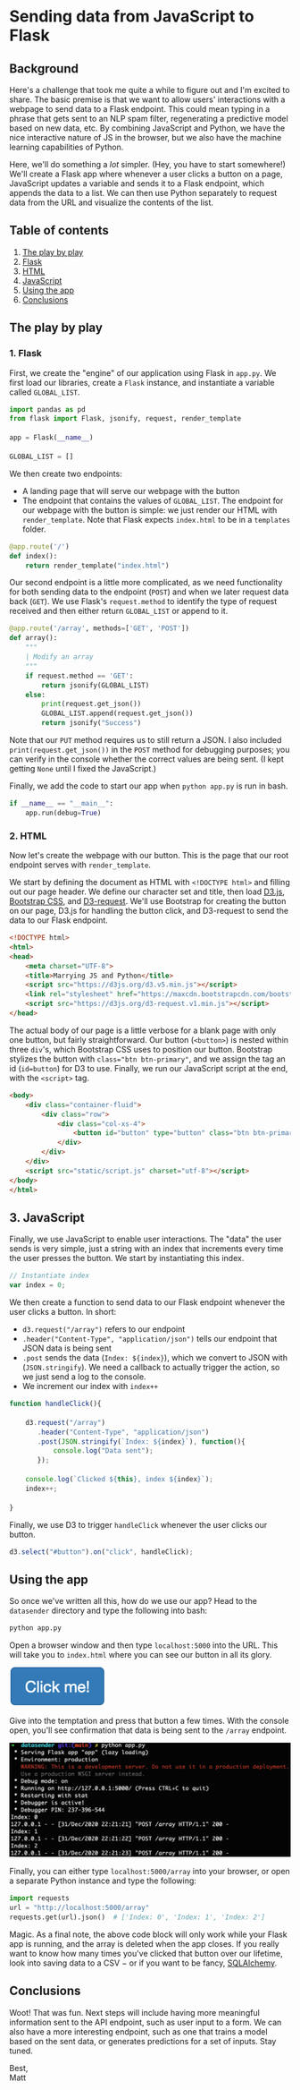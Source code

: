 # Sending data from JavaScript to Flask
## Background
Here's a challenge that took me quite a while to figure out and I'm excited to share. The basic premise is that we want to allow users' interactions with a webpage to send data to a Flask endpoint. This could mean typing in a phrase that gets sent to an NLP spam filter, regenerating a predictive model based on new data, etc. By combining JavaScript and Python, we have the nice interactive nature of JS in the browser, but we also have the machine learning capabilities of Python.

Here, we'll do something a *lot* simpler. (Hey, you have to start somewhere!) We'll create a Flask app where whenever a user clicks a button on a page, JavaScript updates a variable and sends it to a Flask endpoint, which appends the data to a list. We can then use Python separately to request data from the URL and visualize the contents of the list.

## Table of contents
1. [The play by play](#the-play-by-play)
  1. [Flask](#1-flask)
  2. [HTML](#2-html)
  3. [JavaScript](#3-javascript)
2. [Using the app](#using-the-app)
3. [Conclusions](#conclusions)

## The play by play
### 1. Flask
First, we create the "engine" of our application using Flask in `app.py`. We first load our libraries, create a `Flask` instance, and instantiate a variable called `GLOBAL_LIST`.

```python
import pandas as pd
from flask import Flask, jsonify, request, render_template

app = Flask(__name__)

GLOBAL_LIST = []
```

We then create two endpoints:
* A landing page that will serve our webpage with the button
* The endpoint that contains the values of `GLOBAL_LIST`. The endpoint for our webpage with the button is simple: we just render our HTML with `render_template`. Note that Flask expects `index.html` to be in a `templates` folder.

```python
@app.route('/')
def index():
    return render_template("index.html")
```

Our second endpoint is a little more complicated, as we need functionality for both sending data to the endpoint (`POST`) and when we later request data back (`GET`). We use Flask's `request.method` to identify the type of request received and then either return `GLOBAL_LIST` or append to it.

```python
@app.route('/array', methods=['GET', 'POST'])
def array():
    """
    | Modify an array
    """
    if request.method == 'GET':
        return jsonify(GLOBAL_LIST)
    else:
        print(request.get_json())
        GLOBAL_LIST.append(request.get_json())
        return jsonify("Success")
```

Note that our `PUT` method requires us to still return a JSON. I also included `print(request.get_json())` in the `POST` method for debugging purposes; you can verify in the console whether the correct values are being sent. (I kept getting `None` until I fixed the JavaScript.)

Finally, we add the code to start our app when `python app.py` is run in bash.

```python
if __name__ == "__main__":
    app.run(debug=True)
```

### 2. HTML
Now let's create the webpage with our button. This is the page that our root endpoint serves with `render_template`.

We start by defining the document as HTML with `<!DOCTYPE html>` and filling out our page header. We define our character set and title, then load [D3.js](https://d3js.org/), [Bootstrap CSS](https://getbootstrap.com/docs/3.4/css/), and [D3-request](https://github.com/d3/d3-request). We'll use Bootstrap for creating the button on our page, D3.js for handling the button click, and D3-request to send the data to our Flask endpoint.

```html
<!DOCTYPE html>
<html>
<head>
    <meta charset="UTF-8">
    <title>Marrying JS and Python</title>
    <script src="https://d3js.org/d3.v5.min.js"></script>
    <link rel="stylesheet" href="https://maxcdn.bootstrapcdn.com/bootstrap/3.3.7/css/bootstrap.min.css">
    <script src="https://d3js.org/d3-request.v1.min.js"></script>
</head>
```

The actual body of our page is a little verbose for a blank page with only one button, but fairly straightforward. Our button (`<button>`) is nested within three `div`'s, which Bootstrap CSS uses to position our button. Bootstrap stylizes the button with `class="btn btn-primary"`, and we assign the tag an id (`id=button`) for D3 to use. Finally, we run our JavaScript script at the end, with the `<script>` tag.

```html
<body>
    <div class="container-fluid">
        <div class="row">
            <div class="col-xs-4">
                <button id="button" type="button" class="btn btn-primary">Click me!</button>
            </div>
        </div>
    </div>
    <script src="static/script.js" charset="utf-8"></script>
</body>
</html>
```

## 3. JavaScript
Finally, we use JavaScript to enable user interactions. The "data" the user sends is very simple, just a string with an index that increments every time the user presses the button. We start by instantiating this index.

```javascript
// Instantiate index
var index = 0;
```

We then create a function to send data to our Flask endpoint whenever the user clicks a button. In short:
* `d3.request("/array")` refers to our endpoint
* `.header("Content-Type", "application/json")` tells our endpoint that JSON data is being sent
* `.post` sends the data (`Index: ${index}`), which we convert to JSON with (`JSON.stringify`). We need a callback to actually trigger the action, so we just send a log to the console.
* We increment our index with `index++`

```javascript
function handleClick(){

    d3.request("/array")
       .header("Content-Type", "application/json")
       .post(JSON.stringify(`Index: ${index}`), function(){
           console.log("Data sent");
       });

    console.log(`Clicked ${this}, index ${index}`);
    index++;

}
```

Finally, we use D3 to trigger `handleClick` whenever the user clicks our button.

```javascript
d3.select("#button").on("click", handleClick);
```

## Using the app
So once we've written all this, how do we use our app? Head to the `datasender` directory and type the following into bash:

```bash
python app.py
```

Open a browser window and then type `localhost:5000` into the URL. This will take you to `index.html` where you can see our button in all its glory.

![](button.png)

Give into the temptation and press that button a few times. With the console open, you'll see confirmation that data is being sent to the `/array` endpoint.

![](console.png)

Finally, you can either type `localhost:5000/array` into your browser, or open a separate Python instance and type the following:

```python
import requests
url = "http://localhost:5000/array"
requests.get(url).json()  # ['Index: 0', 'Index: 1', 'Index: 2']
```

Magic. As a final note, the above code block will only work while your Flask app is running, and the array is deleted when the app closes. If you really want to know how many times you've clicked that button over our lifetime, look into saving data to a CSV $-$ or if you want to be fancy, [SQLAlchemy](https://www.sqlalchemy.org/).

## Conclusions
Woot! That was fun. Next steps will include having more meaningful information sent to the API endpoint, such as user input to a form. We can also have a more interesting endpoint, such as one that trains a model based on the sent data, or generates predictions for a set of inputs. Stay tuned.

Best,<br>
Matt
